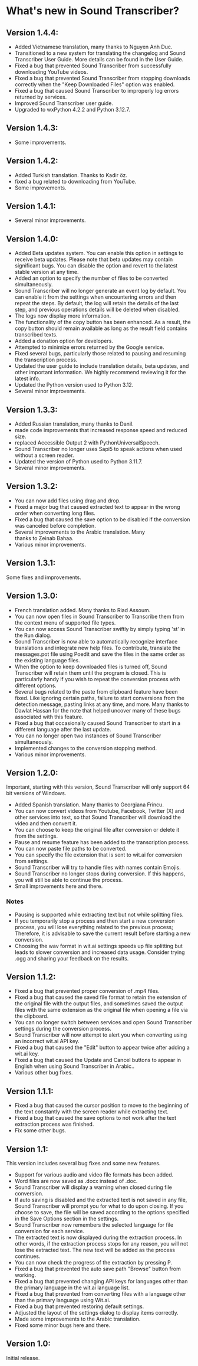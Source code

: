 # What's new in Sound Transcriber?

## Version 1.4.4:

- Added Vietnamese translation, many thanks to Nguyen Anh Duc.
- Transitioned to a new system for translating the changelog and Sound Transcriber User Guide. More details can be found in the User Guide.
- Fixed a bug that prevented Sound Transcriber from successfully downloading YouTube videos.
- Fixed a bug that prevented Sound Transcriber from stopping downloads correctly when the "Keep Downloaded Files" option was enabled.
- Fixed a bug that caused Sound Transcriber to improperly log errors returned by services.
- Improved Sound Transcriber user guide.
- Upgraded to wxPython 4.2.2 and Python 3.12.7.

## Version 1.4.3:

- Some improvements.

## Version 1.4.2:

- Added Turkish translation. Thanks to Kadir öz.
- fixed a bug related to downloading from YouTube.
- Some improvements.

## Version 1.4.1:

- Several minor improvements.

## Version 1.4.0:

- Added  Beta updates system. You can enable this option in settings to receive beta updates. Please note that beta updates may contain significant bugs. You can disable the option and revert to the latest stable version at any time.
- Added an option to specify the number of files to be converted simultaneously.
- Sound Transcriber will no longer generate an event log by default. You can enable it from the settings when encountering errors and then repeat the steps. By default, the log will retain the details of the last step, and previous operations details will be deleted when disabled.
- The logs now display more information.
- The functionality of the copy button has been enhanced. As a result, the copy button should remain available as long as the result field contains transcribed texts.
- Added a donation option for developers.
- Attempted to minimize errors returned by the Google service.
- Fixed several bugs, particularly those related to pausing and resuming the transcription process.
- Updated the user guide to include translation details, beta updates, and other important information. We highly recommend reviewing it for the latest info.
- Updated the Python version used to Python 3.12.
- Several minor improvements.

## Version 1.3.3:

- Added Russian translation, many thanks to Danil.
- made code improvements that increased response speed and reduced size.
- replaced Accessible Output 2 with PythonUniversalSpeech.
- Sound Transcriber no longer uses Sapi5 to speak actions when used without a screen reader.
- Updated the version of Python used to Python 3.11.7.
- Several minor improvements.

## Version 1.3.2:

- You can now add files using drag and drop.
- Fixed a major bug that caused extracted text to appear in the wrong order when converting long files.
- Fixed a bug that caused the save option to be disabled if the conversion was canceled before completion.
- Several improvements to the Arabic translation. Many thanks to Zeinab Bahaa.
- Various minor improvements.

## Version 1.3.1:

Some fixes and improvements.

## Version 1.3.0:

- French translation added. Many thanks to Riad Assoum.
- You can now open files in Sound Transcriber to Transcribe them from the context menu of supported file types.
- You can now access Sound Transcriber swiftly by simply typing 'st' in the Run dialog.
- Sound Transcriber is now able to automatically recognize interface translations and integrate new help files. To contribute, translate the messages.pot file using Poedit and save the files in the same order as the existing language files.
- When the option to keep downloaded files is turned off, Sound Transcriber will retain them until the program is closed. This is particularly handy if you wish to repeat the conversion process with different options.
- Several bugs related to the paste from clipboard feature have been fixed. Like ignoring certain paths, failure to start conversions from the detection message, pasting links at any time, and more. Many thanks to Dawlat Hassan for the note that helped uncover many of these bugs associated with this feature.
- Fixed a bug that occasionally caused Sound Transcriber to start in a different language after the last update.
- You can no longer open two instances of Sound Transcriber simultaneously.
- Implemented changes to the conversion stopping method.
- Various minor improvements.

## Version 1.2.0:

Important, starting with this version, Sound Transcriber will only support 64 bit versions of Windows.

- Added Spanish translation. Many thanks to Georgiana Frincu.
- You can now convert videos from Youtube, Facebook, Twitter (X) and other services into text, so that Sound Transcriber will download the video and then convert it.
- You can choose to keep the original file after conversion or delete it from the settings.
- Pause and resume feature has been added to the transcription process.
- You can now paste file paths to be converted.
- You can specify the file extension that is sent to wit.ai for conversion from settings.
- Sound Transcriber will try to handle files with names contain Emojis.
- Sound Transcriber no longer stops during conversion. If this happens, you will still be able to continue the process.
- Small improvements here and there.

### Notes

- Pausing is supported while extracting text but not while splitting files.
- If you temporarily stop a process and then start a new conversion process, you will lose everything related to the previous process; Therefore, it is advisable to save the current result before starting a new conversion.
- Choosing the wav format in wit.ai settings speeds up file splitting but leads to slower conversion and increased data usage. Consider trying .ogg and sharing your feedback on the results.

## Version 1.1.2:

- Fixed a bug that prevented proper conversion of .mp4 files.
- Fixed a bug that caused the saved file format to retain the extension of the original file with the output files, and sometimes saved the output files with the same extension as the original file when opening a file via the clipboard.
- You can no longer switch between services and open Sound Transcriber settings during the conversion process.
- Sound Transcriber will now attempt to alert you when converting using an incorrect wit.ai API key.
- Fixed a bug that caused the "Edit" button to appear twice after adding a wit.ai key.
- Fixed a bug that caused the Update and Cancel buttons to appear in English when using Sound Transcriber in Arabic..
- Various other bug fixes.

## Version 1.1.1:

- Fixed a bug that caused the cursor position to move to the beginning of the text constantly with the screen reader while extracting text.
- Fixed a bug that caused the save options to not work after the text extraction process was finished.
- Fix some other bugs.

## Version 1.1:

This version includes several bug fixes and some new features.

- Support for various audio and video file formats has been added.
- Word files are now saved as .docx instead of .doc.
- Sound Transcriber will display a warning when closed during file conversion.
- If auto saving is disabled and the extracted text is not saved in any file, Sound Transcriber will prompt you for what to do upon closing. If you choose to save, the file will be saved according to the options specified in the Save Options section in the settings.
- Sound Transcriber now remembers the selected language for file conversion for each service.
- The extracted text is now displayed during the extraction process. In other words, if the extraction process stops for any reason, you will not lose the extracted text. The new text will be added as the process continues.
- You can now check the progress of the extraction by pressing P.
- Fixed a bug that prevented the auto save path "Browse" button from working.
- Fixed a bug that prevented changing API keys for languages other than the primary language in the wit.ai language list.
- Fixed a bug that prevented from converting files with a language other than the primary language using Wit.ai.
- Fixed a bug that prevented restoring default settings.
- Adjusted the layout of the settings dialog to display items correctly.
- Made some improvements to the Arabic translation.
- Fixed some minor bugs here and there.

## Version 1.0:

Initial release.